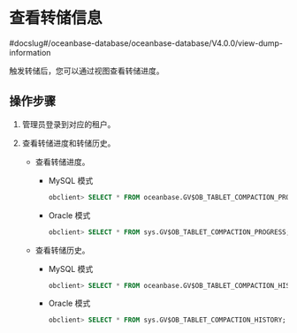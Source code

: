 # 查看转储信息

#docslug#/oceanbase-database/oceanbase-database/V4.0.0/view-dump-information

触发转储后，您可以通过视图查看转储进度。

## 操作步骤

1. 管理员登录到对应的租户。

2. 查看转储进度和转储历史。

   * 查看转储进度。

      * MySQL 模式

         ```sql
         obclient> SELECT * FROM oceanbase.GV$OB_TABLET_COMPACTION_PROGRESS;
         ```

      * Oracle 模式

         ```sql
         obclient> SELECT * FROM sys.GV$OB_TABLET_COMPACTION_PROGRESS;
         ```

   * 查看转储历史。

      * MySQL 模式

         ```sql
         obclient> SELECT * FROM oceanbase.GV$OB_TABLET_COMPACTION_HISTORY;
         ```

      * Oracle 模式

         ```sql
         obclient> SELECT * FROM sys.GV$OB_TABLET_COMPACTION_HISTORY;
         ```
